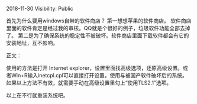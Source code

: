 2018-11-30
Visibility: Public



首先为什么要用windows自带的软件商店？ 第一想想苹果的软件商店。 软件商店里面的软件肯定是经过我的审核。QQ就是个很好的例子，垃圾软件功能全部去掉了。 第二是为了确保系统的稳定性不被破坏。软件商店里面下载软件都会有它的安装地址，互不影响。



正文：

使用的方法是打开 Internet explorer，设置里面找高级选项，还原高级设置。或者Win+R输入inetcpl.cpl可以直接打开设置，使用与被国产软件破坏后的系统。 如果以上方法不有效，就需要手动在高级设置里勾上“使用TLS2.1”选项。

以上在不行就重装系统吧。